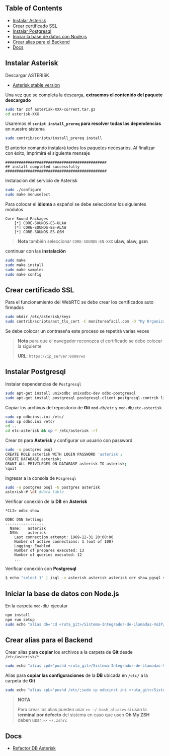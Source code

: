## Table of Contents
- [Instalar Asterisk](#instalar-asterisk)
- [Crear certificado SSL](#crear-certificado-ssl)
- [Instalar Postgresql](#instalar-postgresql)
- [Iniciar la base de datos con Node.js](#iniciar-la-base-de-datos-con-nodejs)
- [Crear alias para el Backend](#crear-alias-para-el-backend)
- [Docs](#docs)
## Instalar Asterisk
Descargar ASTERISK

* [Asterisk stable version](https://www.asterisk.org/downloads/asterisk/all-asterisk-versions)

Una vez que se completa la descarga, **extraemos el contenido del paquete descargado**

```bash
sudo tar zxf asterisk-XXX-current.tar.gz
cd asterisk-XXX
```

Usaremos el **`script install_prereq` para resolver todas las dependencias** en nuestro sistema

```bash
sudo contrib/scripts/install_prereq install
```

El anterior comando instalará todos los paquetes necesarios. Al finalizar con éxito, imprimirá el siguiente mensaje

```
#############################################
## install completed successfully
#############################################
```

Instalación del servicio de Asterisk

```bash
sudo ./configure
sudo make menuselect
```
Para colocar el **idioma** a español se debe seleccionar los siguientes módulos

```
Core Sound Packages
	[*] CORE-SOUNDS-ES-ULAW
	[*] CORE-SOUNDS-ES-ALAW
	[*] CORE-SOUNDS-ES-GSM  
```

> **Nota** también seleccionar `CORE-SOUNDS-EN-XXX` **ulaw, alaw, gsm**

continuar con las **instalación**

```bash
sudo make
sudo make install
sudo make samples
sudo make config
```

## Crear certificado SSL

Para el funcionamiento del WebRTC se debe crear los certificados auto firmados

```bash
sudo mkdir /etc/asterisk/keys
sudo contrib/scripts/ast_tls_cert -C monitoreafacil.com -O "My Organization" -d /etc/asterisk/keys
```

Se debe colocar un contraseña este proceso se repetirá varias veces

> **Nota** para que el navegador reconozca el certificado se debe colocar la siguiente 
>
> **URL**: `https://ip_server:8089/ws` 

## Instalar Postgresql

Instalar dependencias de `Postgresql`

```bash
sudo apt-get install unixodbc unixodbc-dev odbc-postgresql
sudo apt-get install postgresql postgresql-client postgresql-contrib libpq-dev
```

Copiar los archivos del repositorio de **Git** `mod-db/etc`  y `mod-db/etc-asterisk` 

```bash
sudo cp odbcinst.ini /etc/ 
sudo cp odbc.ini /etc/ 
cd ..
cd etc-asterisk && cp * /etc/asterisk -rf
```

Crear `DB` para **Asterisk** y configurar un usuario con password

```bash
sudo -u postgres psql
CREATE ROLE asterisk WITH LOGIN PASSWORD 'asterisk'; 
CREATE DATABASE asterisk; 
GRANT ALL PRIVILEGES ON DATABASE asterisk TO asterisk;
\quit
```

Ingresar a la consola de `Posgresql`

```bash
sudo -u postgres psql -U postgres asterisk 
asterisk-# \dt #data table
```
Verificar conexión de la **DB** en **Asterisk**
```
*CLI> odbc show 

ODBC DSN Settings
-----------------
  Name:   asterisk
  DSN:    asterisk
    Last connection attempt: 1969-12-31 20:00:00
    Number of active connections: 1 (out of 100)
    Logging: Enabled
    Number of prepares executed: 13
    Number of queries executed: 12
    ...
```
Verificar conexión con **Postgresql**
```bash
$ echo "select 1" | isql -v asterisk asterisk asterisk cdr show pgsql status
```

## Iniciar la base de datos con Node.js

En la carpeta `mod-db/`  ejecutar

```bash
npm install
npm run setup 
sudo echo "alias db='cd <ruta_git>/Sistema-Integrador-de-Llamadas-VoIP/mod-db/;npm run setup'" >> ~/.zshrc # opcional ~/.bash_aliases
```

## Crear alias para el Backend

Crear alias para **copiar** los archivos a la carpeta de **Git**  desde `/etc/asterisk/*`

```bash
sudo echo "alias cpA='pushd <ruta_git>/Sistema-Integrador-de-Llamadas-VoIP/mod-db/etc/;sudo cp * /etc/ -rf;cd ..;cd etc-asterisk/;sudo cp * /etc/asterisk/ -rf;popd'" >> ~/.zshrc 
```
Alias para **copiar las configuraciones** de la **DB** ubicada en `/etc/` a la carpeta de **Git**
```bash
sudo echo "alias cpL='pushd /etc/;sudo cp odbcinst.ini <ruta_git>/Sistema-Integrador-de-Llamadas-VoIP/mod-db/etc/ -rf;sudo cp odbc.ini <ruta_git>/Sistema-Integrador-de-Llamadas-VoIP/mod-db/etc/ -rf;cd asterisk/;sudo cp * <ruta_git>/Sistema-Integrador-de-Llamadas-VoIP/mod-db/etc-asterisk/ -rf;popd'" >> ~/.zshrc
```

> **NOTA**
>
> Para crear los alias pueden usar  `>> ~/.bash_aliases` si usan la t**erminal por defecto** del sistema en caso que usen **Oh My ZSH** deben usar `>> ~/.zshrc`

## Docs

* [Refactor DB Asterisk](https://github.com/edsonarios/Sistema-Integrador-de-Llamadas-VoIP/blob/master/mod-db/Docs/DB%20Refactor.md)
